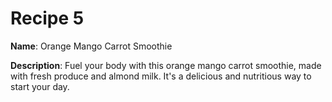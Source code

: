 # Recipe 5

**Name**: Orange Mango Carrot Smoothie

**Description**: Fuel your body with this orange mango carrot smoothie, made with fresh produce and almond milk. It's a delicious and nutritious way to start your day.

